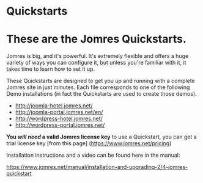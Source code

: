 # Quickstarts

# These are the Jomres Quickstarts.

Jomres is big, and it's powerful. It's extremely flexible and offers a huge variety of ways you can configure it, but unless you're familiar with it, it takes time to learn how to set it up.

These Quickstarts are designed to get you up and running with a complete Jomres site in just minutes. Each file corresponds to one of the following Demo installations (in fact the Quickstarts are used to create those demos).

* http://joomla-hotel.jomres.net/
* http://joomla-portal.jomres.net/en/
* http://wordpress-hotel.jomres.net/
* http://wordpress-portal.jomres.net/

__You *will need* a valid Jomres license key__ to use a Quickstart, you can get a trial license key [from this page] (https://www.jomres.net/pricing) 


Installation instructions and a video can be found here in the manual:

https://www.jomres.net/manual/installation-and-upgrading-2/4-jomres-quickstart
